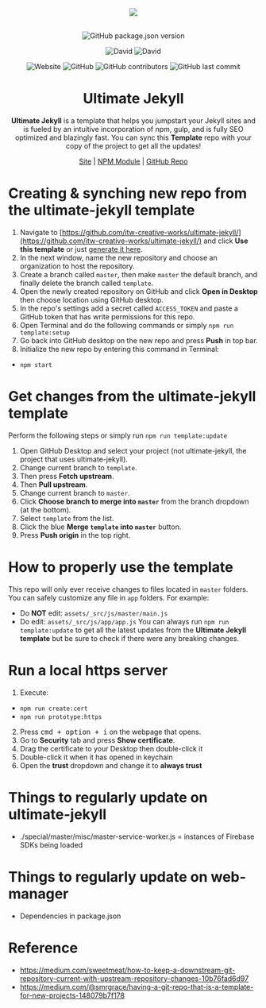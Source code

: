 <div align="center">
  <a href="https://cdn.itwcreativeworks.com/assets/itw-creative-works/images/logo/itw-creative-works-brandmark-black-x.svg">
    <img src="https://cdn.itwcreativeworks.com/assets/itw-creative-works/images/logo/itw-creative-works-brandmark-black-x.svg">
  </a>
  <br>
  <br>

![GitHub package.json version](https://img.shields.io/github/package-json/v/iwiedenm/ultimate-jekyll.svg)

![David](https://img.shields.io/david/iwiedenm/ultimate-jekyll.svg)
![David](https://img.shields.io/david/dev/iwiedenm/ultimate-jekyll.svg) <!-- ![GitHub code size in bytes](https://img.shields.io/github/languages/code-size/iwiedenm/ultimate-jekyll.svg) -->
<!-- ![Code Climate maintainability](https://img.shields.io/codeclimate/maintainability-percentage/iwiedenm/ultimate-jekyll.svg) -->
![Website](https://img.shields.io/website/https/template.itwcreativeworks.com.svg)
![GitHub](https://img.shields.io/github/license/iwiedenm/ultimate-jekyll.svg)
![GitHub contributors](https://img.shields.io/github/contributors/iwiedenm/ultimate-jekyll.svg)
![GitHub last commit](https://img.shields.io/github/last-commit/iwiedenm/ultimate-jekyll.svg)

# Ultimate Jekyll
**Ultimate Jekyll** is a template that helps you jumpstart your Jekyll sites and is fueled by an intuitive incorporation of npm, gulp, and is fully SEO optimized and blazingly fast. You can sync this **Template** repo with your copy of the project to get all the updates!

[Site](https://template.itwcreativeworks.com) | [NPM Module](https://www.npmjs.com/package/ultimate-jekyll) | [GitHub Repo](https://github.com/iwiedenm/ultimate-jekyll)

</div>

# Creating & synching new repo from the ultimate-jekyll template
1. Navigate to [https://github.com/itw-creative-works/ultimate-jekyll/](https://github.com/itw-creative-works/ultimate-jekyll/) and click **Use this template** or just [generate it here](https://github.com/iwiedenm/ultimate-jekyll/generate).
2. In the next window, name the new repository and choose an organization to host the repository.
3. Create a branch called `master`, then make `master` the default branch, and finally delete the branch called `template`.
4. Open the newly created repository on GitHub and click **Open in Desktop** then choose location using GitHub desktop.
5. In the repo's settings add a secret called `ACCESS_TOKEN` and paste a GitHub token that has write permissions for this repo.
6. Open Terminal and do the following commands or simply `npm run template:setup`    
7. Go back into GitHub desktop on the new repo and press **Push** in top bar.
8. Initialize the new repo by entering this command in Terminal:
  * `npm start`

# Get changes from the ultimate-jekyll template
Perform the following steps or simply run `npm run template:update`
1. Open GitHub Desktop and select your project (not ultimate-jekyll, the project that uses ultimate-jekyll).
2. Change current branch to `template`.
3. Then press **Fetch upstream**.
4. Then **Pull upstream**.
5. Change current branch to `master`.
6. Click **Choose branch to merge into `master`** from the branch dropdown (at the bottom).
7. Select `template` from the list.
8. Click the blue **Merge `template` into `master`** button.
9. Press **Push origin** in the top right.

# How to properly use the template
This repo will only ever receive changes to files located in `master` folders. You can safely customize any file in `app` folders. For example:
  * Do **NOT** edit: `assets/_src/js/master/main.js`
  * Do edit: `assets/_src/js/app/app.js`
You can always run `npm run template:update` to get all the latest updates from the **Ultimate Jekyll template** but be sure to check if there were any breaking changes.

# Run a local https server
1. Execute:
  * `npm run create:cert`
  * `npm run prototype:https`
2. Press <kbd>cmd + option + i</kbd> on the webpage that opens.
3. Go to **Security** tab and press **Show certificate**.
4. Drag the certificate to your Desktop then double-click it
5. Double-click it when it has opened in keychain
6. Open the **trust** dropdown and change it to **always trust**

# Things to regularly update on ultimate-jekyll
* ./special/master/misc/master-service-worker.js = instances of Firebase SDKs being loaded

# Things to regularly update on web-manager
* Dependencies in package.json

# Reference
* https://medium.com/sweetmeat/how-to-keep-a-downstream-git-repository-current-with-upstream-repository-changes-10b76fad6d97
* https://medium.com/@smrgrace/having-a-git-repo-that-is-a-template-for-new-projects-148079b7f178
